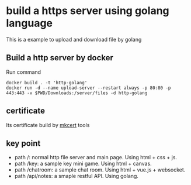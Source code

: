# build a https server using golang language

This is a example to upload and download file by golang

## Build a http server by docker

Run command
```
docker build . -t 'http-golang'
docker run -d --name upload-server --restart always -p 80:80 -p 443:443 -v $PWD/Downloads:/server/files -d http-golang
```

## certificate
Its certificate build by [mkcert](https://github.com/FiloSottile/mkcert) tools 

## key point
- path /: normal http file server and main page. Using html + css + js.
- path /key: a sample key mini game. Using html + canvas.
- path /chatroom: a sample chat room. Using html + vue.js + websocket.
- path /api/notes: a smaple restful API. Using golang.